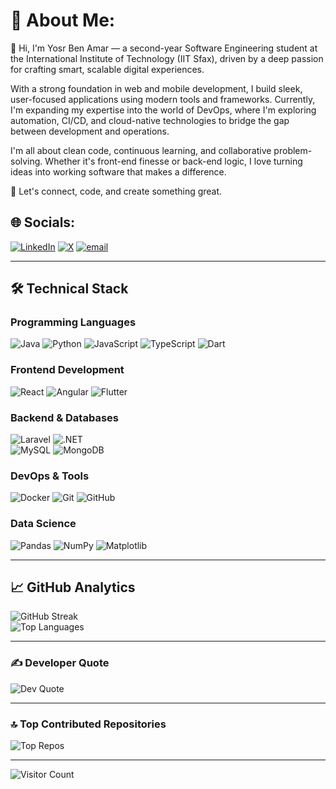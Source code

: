 # 💫 About Me:
👋 Hi, I'm Yosr Ben Amar — a second-year Software Engineering student at the International Institute of Technology (IIT Sfax), driven by a deep passion for crafting smart, scalable digital experiences.

With a strong foundation in web and mobile development, I build sleek, user-focused applications using modern tools and frameworks. Currently, I'm expanding my expertise into the world of DevOps, where I'm exploring automation, CI/CD, and cloud-native technologies to bridge the gap between development and operations.

I'm all about clean code, continuous learning, and collaborative problem-solving. Whether it's front-end finesse or back-end logic, I love turning ideas into working software that makes a difference.

🌱 Let's connect, code, and create something great.

## 🌐 Socials:
[![LinkedIn](https://img.shields.io/badge/LinkedIn-%230077B5.svg?logo=linkedin&logoColor=white)](https://linkedin.com/in/yosr-ben-amar-577a44207) [![X](https://img.shields.io/badge/X-black.svg?logo=X&logoColor=white)](https://x.com/YosrBenAmar) [![email](https://img.shields.io/badge/Email-D14836?logo=gmail&logoColor=white)](mailto:yosrbenamar9@gmail.com) 

---

## 🛠️ Technical Stack  

### **Programming Languages**  
![Java](https://img.shields.io/badge/Java-ED8B00?style=flat&logo=openjdk&logoColor=white) ![Python](https://img.shields.io/badge/Python-3670A0?style=flat&logo=python&logoColor=ffdd54) ![JavaScript](https://img.shields.io/badge/JavaScript-F7DF1E?style=flat&logo=javascript&logoColor=black) ![TypeScript](https://img.shields.io/badge/TypeScript-007ACC?style=flat&logo=typescript&logoColor=white) ![Dart](https://img.shields.io/badge/Dart-0175C2?style=flat&logo=dart&logoColor=white)  

### **Frontend Development**  
![React](https://img.shields.io/badge/React-20232A?style=flat&logo=react&logoColor=61DAFB) ![Angular](https://img.shields.io/badge/Angular-DD0031?style=flat&logo=angular&logoColor=white) ![Flutter](https://img.shields.io/badge/Flutter-02569B?style=flat&logo=flutter&logoColor=white)  

### **Backend & Databases**  
![Laravel](https://img.shields.io/badge/Laravel-FF2D20?style=flat&logo=laravel&logoColor=white) ![.NET](https://img.shields.io/badge/.NET-5C2D91?style=flat&logo=dotnet&logoColor=white)  
![MySQL](https://img.shields.io/badge/MySQL-4479A1?style=flat&logo=mysql&logoColor=white) ![MongoDB](https://img.shields.io/badge/MongoDB-4EA94B?style=flat&logo=mongodb&logoColor=white)  

### **DevOps & Tools**  
![Docker](https://img.shields.io/badge/Docker-2496ED?style=flat&logo=docker&logoColor=white) ![Git](https://img.shields.io/badge/Git-F05033?style=flat&logo=git&logoColor=white) ![GitHub](https://img.shields.io/badge/GitHub-121011?style=flat&logo=github&logoColor=white)  

### **Data Science**  
![Pandas](https://img.shields.io/badge/Pandas-150458?style=flat&logo=pandas&logoColor=white) ![NumPy](https://img.shields.io/badge/NumPy-013243?style=flat&logo=numpy&logoColor=white) ![Matplotlib](https://img.shields.io/badge/Matplotlib-11557C?style=flat&logo=matplotlib&logoColor=white)  

---

## 📈 GitHub Analytics  
![GitHub Streak](https://streak-stats.demolab.com/?user=Yosr-2001&theme=dark&hide_border=true)  
![Top Languages](https://github-readme-stats.vercel.app/api/top-langs/?username=Yosr-2001&theme=dark&hide_border=true&layout=compact)

---

### ✍️ Developer Quote
![Dev Quote](https://quotes-github-readme.vercel.app/api?type=horizontal&theme=dark)

---

### 🔝 Top Contributed Repositories
![Top Repos](https://github-contributor-stats.vercel.app/api?username=Yosr-2001&limit=5&theme=dark&combine_all_yearly_contributions=true)

---

![Visitor Count](https://visitcount.itsvg.in/api?id=Yosr-2001&label=Profile%20Views&color=0&icon=6&pretty=true)
